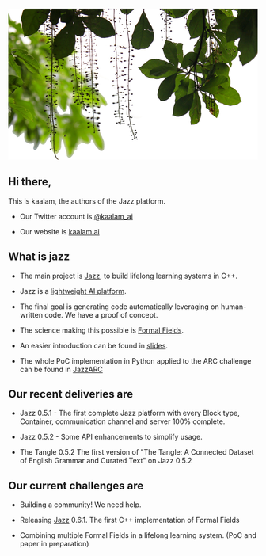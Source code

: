 ![kaalam](https://raw.githubusercontent.com/kaalam/kaalam/master/mangrove.png)

## Hi there,

This is kaalam, the authors of the Jazz platform.

  * Our Twitter account is [@kaalam_ai](https://twitter.com/kaalam_ai)

  * Our website is [kaalam.ai](http://kaalam.ai/)



## What is jazz

  * The main project is [Jazz](https://github.com/kaalam/Jazz), to build lifelong learning systems in C++.

  * Jazz is a [lightweight AI platform](https://kaalam.github.io/jazz_reference/vision_intro_page.html).

  * The final goal is generating code automatically leveraging on human-written code. We have a proof of concept.

  * The science making this possible is [Formal Fields](https://arxiv.org/abs/2007.14075).

  * An easier introduction can be found in [slides](https://www.slideshare.net/SantiagoBasalda/jazz-open-expo-europe-june-2020).

  * The whole PoC implementation in Python applied to the ARC challenge can be found in [JazzARC](https://github.com/kaalam/JazzARC)


## Our recent deliveries are

  * Jazz 0.5.1 - The first complete Jazz platform with every Block type, Container, communication channel and server 100% complete.

  * Jazz 0.5.2 - Some API enhancements to simplify usage.

  * The Tangle 0.5.2 The first version of "The Tangle: A Connected Dataset of English Grammar and Curated Text" on Jazz 0.5.2


## Our current challenges are

  * Building a community! We need help.

  * Releasing [Jazz](https://github.com/kaalam/Jazz) 0.6.1. The first C++ implementation of Formal Fields

  * Combining multiple Formal Fields in a lifelong learning system. (PoC and paper in preparation)

